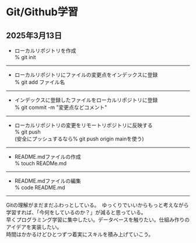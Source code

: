 # Git/Github学習 
## 2025年3月13日

* ローカルリポジトリを作成  
% git init 

---

* ローカルリポジトリにファイルの変更点をインデックスに登録  
% git add ファイル名  

---

* インデックスに登録したファイルをローカルリポジトリに登録  
% git commit -m "変更点などコメント"  

---

* ローカルリポジトリの変更をリモートリポジトリに反映する  
% git push  
(安全にプッシュするなら% git push origin mainを使う)

---  

* README.mdファイルの作成  
% touch READMe.md  

---

* README.mdファイルの編集  
% code README.md  

---  


Gitの理解がまだまだふわっとしている。　ゆっくりでいいからもっと考えながら学習すれば、「今何をしているのか？」が減ると思っている。  
早くプログラミング学習に集中したい。データベースを触りたい。仕組み作りのアイデアを実装したい。  
時間はかかるけどひとつずつ着実にスキルを積み上げていこう。



